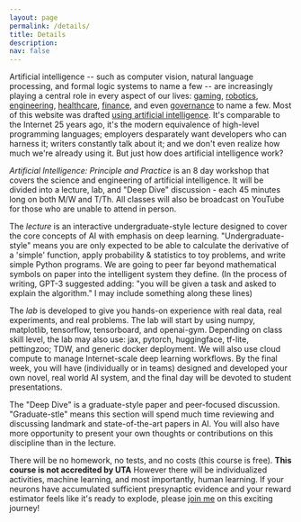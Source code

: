 ```yaml
---
layout: page
permalink: /details/
title: Details
description: 
nav: false
---
```


Artificial intelligence -- such as computer vision, natural language processing, and formal logic systems to name a few -- are increasingly playing a central role in every aspect of our lives: [gaming](https://nv-tlabs.github.io/gameGAN/), [robotics](https://arxiv.org/abs/1704.08617), [engineering](https://ai.googleblog.com/2020/04/chip-design-with-deep-reinforcement.html), [healthcare](https://www.ncbi.nlm.nih.gov/pmc/articles/PMC7325854/), [finance](https://www.turing.ac.uk/sites/default/files/2019-04/artificial_intelligence_in_finance_-_turing_report_0.pdf), and even [governance](https://ai.google/static/documents/perspectives-on-issues-in-ai-governance.pdf) to name a few. Most of this website was drafted [using artificial intelligence](https://copilot.github.com/). It's comparable to the Internet 25 years ago, it's the modern equivalence of high-level programming languages; employers desparately want developers who can harness it; writers constantly talk about it; and we don't even realize how much we're already using it. But just how does artificial intelligence work? 

*Artificial Intelligence: Principle and Practice* is an 8 day workshop that covers the science and engineering of artificial intelligence. It will be divided into a lecture, lab, and "Deep Dive" discussion - each 45 minutes long on both M/W and T/Th. All classes will also be broadcast on YouTube for those who are unable to attend in person. 

The *lecture* is an interactive undergraduate-style lecture designed to cover the core concepts of AI with emphasis on deep learning. "Undergraduate-style" means you are only expected to be able to calculate the derivative of a 'simple' function, apply probability & statistics to toy problems, and write simple Python programs. We are going to peer far beyond mathematical symbols on paper into the intelligent system they define. (In the process of writing, GPT-3 suggested adding: "you will be given a task and asked to explain the algorithm." I may include something along these lines)

The *lab* is developed to give you hands-on experience with real data, real experiments, and real problems. The lab will start by using numpy, matplotlib, tensorflow, tensorboard, and openai-gym. Depending on class skill level, the lab may also use: jax, pytorch, huggingface, tf-lite, pettingzoo; TDW, and generic docker deployment. We will also use cloud compute to manage Internet-scale deep learning workflows. By the final week, you will have (individually or in teams) designed and developed your own novel, real world AI system, and the final day will be devoted to student presentations.

The "Deep Dive" is a graduate-style paper and peer-focused discussion. "Graduate-stle" means this section will spend much time reviewing and discussing landmark and state-of-the-art papers in AI. You will also have more opportunity to present your own thoughts or contributions on this discipline than in the lecture. 

There will be no homework, no tests, and no costs (this course is free). **This course is not accredited by UTA** However there will be individualized activities, machine learning, and most importantly, human learning. If your neurons have accumulated sufficient presynaptic evidence and your reward estimator feels like it's ready to explode, please [join me](https://jacobfv.github.io/Artificial-Intelligence-Principle-and-Practice/#signup) on this exciting journey!